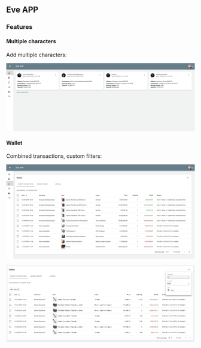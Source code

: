 ## Eve APP

### Features

#### Multiple characters

Add multiple characters:

![characters](docs/img/characters.png)

#### Wallet

Combined transactions, custom filters:

![transactions](docs/img/transactions.png)

![filters](docs/img/transaction_filters.png)

